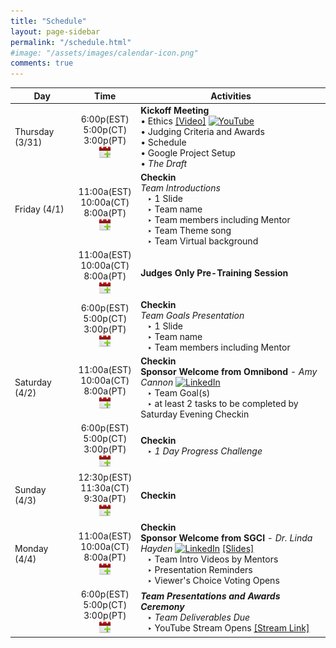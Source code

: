 ```yaml
---
title: "Schedule"
layout: page-sidebar
permalink: "/schedule.html"
#image: "/assets/images/calendar-icon.png"
comments: true
---
```


| Day | Time | Activities |
|-----------|:------------------------:|----------------------------|
| Thursday (3/31) | 6:00p(EST)<br>5:00p(CT)<br>3:00p(PT)<br>[![Calendar](assets/images/cal-icon.png)]() |  **Kickoff Meeting** <br> • Ethics [[Video]](https://www.youtube.com/watch?v=KukF3-_wqkI&list=PLk7G3_iq2ijTSBy_JwLSXSKjyga6nYFC9&index=7) [![YouTube](logos/youtube-logo-sm.png)](https://www.youtube.com/playlist?list=PLk7G3_iq2ijTSBy_JwLSXSKjyga6nYFC9) <br> • Judging Criteria and Awards  <br> • Schedule <br> • Google Project Setup <br> • *The Draft* |
| Friday (4/1) | 11:00a(EST)<br>10:00a(CT)<br>8:00a(PT)<br>[![Calendar](assets/images/cal-icon.png)]() |  **Checkin** <br> _Team Introductions_ <br> &ensp; ‣ 1 Slide <br>  &ensp; ‣ Team name <br>  &ensp; ‣ Team members including Mentor <br>  &ensp; ‣ Team Theme song <br>  &ensp; ‣ Team Virtual background |
|  | 11:00a(EST)<br>10:00a(CT)<br>8:00a(PT)<br>[![Calendar](assets/images/cal-icon.png)]() | **Judges Only Pre-Training Session** |
|  | 6:00p(EST)<br>5:00p(CT)<br>3:00p(PT)<br>[![Calendar](assets/images/cal-icon.png)]() |  **Checkin** <br> _Team Goals Presentation_ <br> &ensp; ‣ 1 Slide <br>  &ensp; ‣ Team name <br>  &ensp; ‣ Team members including Mentor |
| Saturday (4/2) | 11:00a(EST)<br>10:00a(CT)<br>8:00a(PT)<br>[![Calendar](assets/images/cal-icon.png)]() |  **Checkin** <br> **Sponsor Welcome from Omnibond** - _Amy Cannon_ [![LinkedIn](logos/sm_linkedinicon.jpeg)](https://www.linkedin.com/in/amy-cannon-46230b31/)<br> &ensp; ‣ Team Goal(s) <br> &ensp; ‣ at least 2 tasks to be completed by Saturday Evening Checkin|
|  | 6:00p(EST)<br>5:00p(CT)<br>3:00p(PT)<br>[![Calendar](assets/images/cal-icon.png)]() |  **Checkin** <br> &ensp; ‣ _1 Day Progress Challenge_ |
| Sunday (4/3) | 12:30p(EST)<br>11:30a(CT)<br>9:30a(PT)<br>[![Calendar](assets/images/cal-icon.png)]() |  **Checkin**  |
| Monday (4/4) | 11:00a(EST)<br>10:00a(CT)<br>8:00a(PT)<br>[![Calendar](assets/images/cal-icon.png)]() |  **Checkin** <br> **Sponsor Welcome from SGCI** - _Dr. Linda Hayden_ [![LinkedIn](logos/sm_linkedinicon.jpeg)](https://www.linkedin.com/in/linda-hayden-5a8b424/) [[Slides]](Training_Slides/Science%20Gateways%20Community%20Institute.pdf)<br> &ensp; ‣ Team Intro Videos by Mentors <br> &ensp; ‣ Presentation Reminders <br> &ensp; ‣ Viewer's Choice Voting Opens |
|  | 6:00p(EST)<br>5:00p(CT)<br>3:00p(PT)<br>[![Calendar](assets/images/cal-icon.png)]() | **_Team Presentations and Awards Ceremony_** <br> &ensp; ‣ _Team Deliverables Due_ <br> &ensp; ‣ YouTube Stream Opens [[Stream Link]]() |


